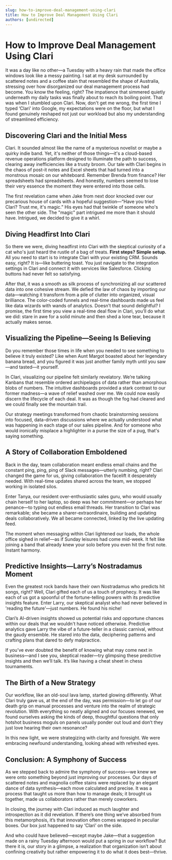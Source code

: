```yaml
---
slug: how-to-improve-deal-management-using-clari
title: How to Improve Deal Management Using Clari
authors: [undirected]
---
```



# How to Improve Deal Management Using Clari

It was a day like no other—a Tuesday with a heavy rain that made the office windows look like a messy painting. I sat at my desk surrounded by scattered notes and a coffee stain that resembled the shape of Australia, stressing over how disorganized our deal management process had become. You know the feeling, right? The impatience that simmered quietly underneath my daily tasks was finally about to reach its boiling point. That was when I stumbled upon Clari. Now, don't get me wrong, the first time I typed ‘Clari’ into Google, my expectations were on the floor, but what I found genuinely reshaped not just our workload but also my understanding of streamlined efficiency.

## Discovering Clari and the Initial Mess

Clari. It sounded almost like the name of a mysterious novelist or maybe a quirky indie band. Yet, it's neither of those things—it's a cloud-based revenue operations platform designed to illuminate the path to success, clearing away inefficiencies like a trusty broom. Our tale with Clari begins in the chaos of post-it notes and Excel sheets that had turned into a monstrous mosaic on our whiteboard. Remember Brenda from finance? Her spreadsheets had spreadsheets. And honestly, numbers seemed to lose their very essence the moment they were entered into those cells. 

The first revelation came when Jake from next door knocked over our precarious house of cards with a hopeful suggestion—“Have you tried Clari? Trust me, it's magic.” His eyes had that twinkle of someone who's seen the other side. The "magic" part intrigued me more than it should have. Intrigued, we decided to give it a whirl.

## Diving Headfirst Into Clari

So there we were, diving headfirst into Clari with the skeptical curiosity of a cat who's just heard the rustle of a bag of treats. **First steps? Simple setup.** All you need to start is to integrate Clari with your existing CRM. Sounds easy, right? It is—like buttering toast. You just navigate to the integration settings in Clari and connect it with services like Salesforce. Clicking buttons had never felt so satisfying.

After that, it was a smooth as silk process of synchronizing all our scattered data into one cohesive stream. We defied the law of chaos by importing our data—watching it transform from a pile of clutter into organized, visual brilliance. The color-coded funnels and real-time dashboards made us feel like data wizards with wands of analytics. Doesn’t that sound delightful? I promise, the first time you view a real-time deal flow in Clari, you’ll do what we did: stare in awe for a solid minute and then shed a lone tear, because it actually makes sense.

## Visualizing the Pipeline—Seeing Is Believing

Do you remember those times in life when you needed to see something to believe it truly existed? Like when Aunt Margot boasted about her legendary banana bread, and you figured it was just another family myth until you saw—and tasted—it yourself. 

In Clari, visualizing our pipeline felt similarly revelatory. We’re talking Kanbans that resemble ordered archipelagos of data rather than amorphous blobs of numbers. The intuitive dashboards provided a stark contrast to our former madness—a wave of relief washed over me. We could now easily discern the lifecycle of each deal. It was as though the fog had cleared and we could finally see the mountain trail. 

Our strategy meetings transformed from chaotic brainstorming sessions into focused, data-driven discussions where we actually understood what was happening in each stage of our sales pipeline. And for someone who would ironically misplace a highlighter in a purse the size of a pug, that's saying something.

## A Story of Collaboration Emboldened

Back in the day, team collaboration meant endless email chains and the constant ping, ping, ping of Slack messages—utterly numbing, right? Clari changed the game for us, giving collaboration the facelift it desperately needed. With real-time updates shared across the team, we stopped working in isolated silos. 

Enter Tanya, our resident over-enthusiastic sales guru, who would usually chain herself to her laptop, so deep was her commitment—or perhaps her penance—to typing out endless email threads. Her transition to Clari was remarkable; she became a sharer-extraordinaire, building and updating deals collaboratively. We all became connected, linked by the live updating feed.

The moment when messaging within Clari lightened our loads, the whole office sighed in relief—as if Sunday leisures had come mid-week. It felt like joining a band that already knew your solo before you even hit the first note. Instant harmony.

## Predictive Insights—Larry’s Nostradamus Moment

Even the greatest rock bands have their own Nostradamus who predicts hit songs, right? Well, Clari gifted each of us a touch of prophecy. It was like each of us got a spoonful of the fortune-telling powers with its predictive insights feature. Enter Larry, our skeptical analyst who had never believed in 'reading the future'—just numbers. He found his niche!

Clari’s AI-driven insights showed us potential risks and opportune chances within our deals that we wouldn't have noticed otherwise. Predictive analytics gave Larry the vibe of a future-teller in a classic carnival, without the gaudy ensemble. He stared into the data, deciphering patterns and crafting plans that dared to defy malpractice.

If you’ve ever doubted the benefit of knowing what may come next in business—and I see you, skeptical reader—try glimpsing these predictive insights and then we’ll talk. It’s like having a cheat sheet in chess tournaments.

## The Birth of a New Strategy

Our workflow, like an old-soul lava lamp, started glowing differently. What Clari truly gave us, at the end of the day, was permission—to let go of our death grip on manual processes and venture into the realm of strategic revolution. With everything so neatly aligned and our focuses renewed, we found ourselves asking the kinds of deep, thoughtful questions that only hotshot business moguls on panels usually ponder out loud and don’t they just love hearing their own resonance?

In this new light, we were strategizing with clarity and foresight. We were embracing newfound understanding, looking ahead with refreshed eyes.

## Conclusion: A Symphony of Success

As we stepped back to admire the symphony of success—we knew we were onto something beyond just improving our processes. Our days of scattered notes and magnolia coffee stains were replaced by an elegant dance of data synthesis—each move calculated and precise. It was a process that taught us more than how to manage deals; it brought us together, made us collaborators rather than merely coworkers.

In closing, the journey with Clari induced as much laughter and introspection as it did revelation. If there’s one thing we’ve absorbed from this metamorphosis, it’s that innovation often comes wrapped in peculiar boxes. Our box just happened to say ‘Clari’ on the side.

And who could have believed—except maybe Jake—that a suggestion made on a rainy Tuesday afternoon would put a spring in our workflow? But there it is, our story in a glimpse, a realization that organization isn’t about confining creativity but rather empowering it to do what it does best—thrive.